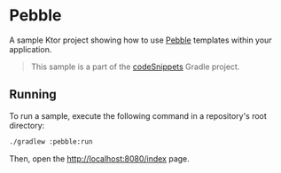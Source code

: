# Pebble

A sample Ktor project showing how to use [Pebble](https://ktor.io/docs/pebble.html) templates within your application.
> This sample is a part of the [codeSnippets](../../README.md) Gradle project.

## Running

To run a sample, execute the following command in a repository's root directory:
```bash
./gradlew :pebble:run
```
Then, open the [http://localhost:8080/index](http://localhost:8080/index) page.
